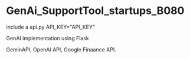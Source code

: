 # GenAi_SupportTool_startups_B080


include a api.py 
API_KEY="API_KEY"

GenAI implementation using Flask

GeminAPI, OpenAI API, Google Finaance API.

